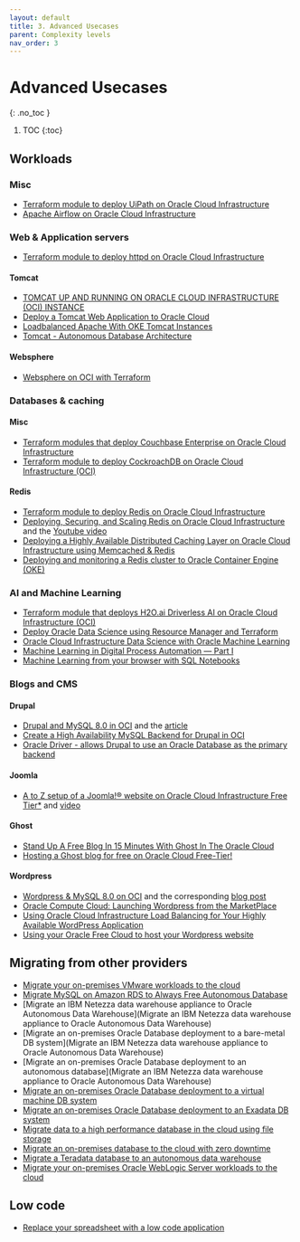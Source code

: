 ```yaml
---
layout: default
title: 3. Advanced Usecases
parent: Complexity levels
nav_order: 3
---
```


# Advanced Usecases
{: .no_toc }

1. TOC
{:toc}

## Workloads

### Misc
- [Terraform module to deploy UiPath on Oracle Cloud Infrastructure](https://github.com/oracle-quickstart/oci-uipath)
- [Apache Airflow on Oracle Cloud Infrastructure](https://github.com/oracle-quickstart/oci-airflow)

### Web & Application servers

- [Terraform module to deploy httpd on Oracle Cloud Infrastructure](https://github.com/oracle-quickstart/oci-httpd)

#### Tomcat
- [TOMCAT UP AND RUNNING ON ORACLE CLOUD INFRASTRUCTURE (OCI) INSTANCE](https://reachmnadeem.wordpress.com/2019/08/22/tomcat-up-and-running-on-oracle-cloud-infrastructure-oci-instance/)
- [Deploy a Tomcat Web Application to Oracle Cloud](https://www.oracle.com/webfolder/technetwork/tutorials/obe/cloud/apaas/java/web-app-tomcat-accs/web-app-tomcat-accs.html)
- [Loadbalanced Apache With OKE Tomcat Instances](https://enabling-cloud.github.io/oci-learning/manual/LoadbalancedApacheWithOkeTomcat.html)
- [Tomcat - Autonomous Database Architecture](https://github.com/oracle-quickstart/oci-arch-tomcat-autonomous)

#### Websphere
- [Websphere on OCI with Terraform](https://github.com/oracle-quickstart/oci-arch-websphere-on-oci)

### Databases & caching

#### Misc
- [Terraform modules that deploy Couchbase Enterprise on Oracle Cloud Infrastructure](https://github.com/oracle-quickstart/oci-couchbase)
- [Terraform module to deploy CockroachDB on Oracle Cloud Infrastructure (OCI)](https://github.com/oracle-quickstart/oci-cockroachdb)

#### Redis
- [Terraform module to deploy Redis on Oracle Cloud Infrastructure](https://github.com/oracle-quickstart/oci-redis)
- [Deploying, Securing, and Scaling Redis on Oracle Cloud Infrastructure](https://blogs.oracle.com/cloud-infrastructure/deploying,-securing,-and-scaling-redis-on-oracle-cloud-infrastructure) and the [Youtube video](https://www.youtube.com/watch?v=0xKciaxs_m8)
- [Deploying a Highly Available Distributed Caching Layer on Oracle Cloud Infrastructure using Memcached & Redis](https://docs.cloud.oracle.com/en-us/iaas/Content/Resources/Assets/whitepapers/deploying-memcached-and-redis-on-oci.pdf)
- [Deploying and monitoring a Redis cluster to Oracle Container Engine (OKE)](https://medium.com/oracledevs/deploying-and-monitoring-a-redis-cluster-to-oracle-container-engine-oke-5f210b91b800)

### AI and Machine Learning
- [Terraform module that deploys H2O.ai Driverless AI on Oracle Cloud Infrastructure (OCI)](https://github.com/oracle-quickstart/oci-h2o)
- [Deploy Oracle Data Science using Resource Manager and Terraform](https://github.com/oracle-quickstart/oci-ods-orm)
- [Oracle Cloud Infrastructure Data Science with Oracle Machine Learning](https://github.com/oracle-quickstart/oci-arch-data-science)
- [Machine Learning in Digital Process Automation — Part I](https://medium.com/oracledevs/machine-learning-in-digital-process-automation-part-i-7c7468e23804)
- [Machine Learning from your browser with SQL Notebooks](https://vmleon.medium.com/machine-learning-from-your-browser-with-sql-notebooks-9b9fa4bc191b)

### Blogs and CMS

#### Drupal
- [Drupal and MySQL 8.0 in OCI](https://www.youtube.com/watch?v=M1Tra855IYY) and the [article](https://www.google.com/url?sa=t&rct=j&q=&esrc=s&source=web&cd=&cad=rja&uact=8&ved=2ahUKEwipvPbXi9nrAhUgRBUIHbPaArYQtwIwAnoECAQQAQ&url=https%3A%2F%2Flefred.be%2Fcontent%2Fusing-oci-to-install-drupal-and-mysql-8-0%2F&usg=AOvVaw2f3HaQdn0wgcHnUFNxHKOo)
- [Create a High Availability MySQL Backend for Drupal in OCI](https://www.youtube.com/watch?v=C3YbVEdc-t8)
- [Oracle Driver - allows Drupal to use an Oracle Database as the primary backend](https://www.drupal.org/project/oracle)

#### Joomla
- [A to Z setup of a Joomla!® website on Oracle Cloud Infrastructure Free Tier*](https://www.linkedin.com/pulse/set-up-joomla-website-oracle-cloud-infrastructure-alexis-blot-lefevre/?articleId=6671756779640254464) and [video](https://www.youtube.com/watch?v=duceoBeuL9g)

#### Ghost
- [Stand Up A Free Blog In 15 Minutes With Ghost In The Oracle Cloud](https://blogs.oracle.com/developers/stand-up-a-free-blog-in-15-minutes-with-ghost-in-the-oracle-cloud)
- [Hosting a Ghost blog for free on Oracle Cloud Free-Tier!](https://blog.ryanharper.co.uk/free-vms-on-oracle-cloud/)

#### Wordpress
- [Wordpress & MySQL 8.0 on OCI](https://www.youtube.com/watch?v=rBUEdt0Iy60) and the corresponding [blog post](https://lefred.be/content/using-oci-to-install-wordpress-and-mysql-8-0/)
- [Oracle Compute Cloud: Launching Wordpress from the MarketPlace](https://www.youtube.com/watch?v=M6-shGZh2TA)
- [Using Oracle Cloud Infrastructure Load Balancing for Your Highly Available WordPress Application](https://www.oracle.com/a/ocom/docs/using-oci-load-balancing-with-wordpress.pdf)
- [Using your Oracle Free Cloud to host your Wordpress website](https://dev.to/project42/using-your-oracle-free-cloud-to-host-your-wordpress-website-582f)


## Migrating from other providers
- [Migrate your on-premises VMware workloads to the cloud](https://docs.oracle.com/en/solutions/migrate-vmware-workloads-oraclecloud/index.html)
- [Migrate MySQL on Amazon RDS to Always Free Autonomous Database](https://blogs.oracle.com/developers/journey-to-the-free-cloud-migrating-from-aws-to-oci)
- [Migrate an IBM Netezza data warehouse appliance to Oracle Autonomous Data Warehouse](Migrate an IBM Netezza data warehouse appliance to Oracle Autonomous Data Warehouse)
- [Migrate an on-premises Oracle Database deployment to a bare-metal DB system](Migrate an IBM Netezza data warehouse appliance to Oracle Autonomous Data Warehouse)
- [Migrate an on-premises Oracle Database deployment to an autonomous database](Migrate an IBM Netezza data warehouse appliance to Oracle Autonomous Data Warehouse)
- [Migrate an on-premises Oracle Database deployment to a virtual machine DB system](https://docs.oracle.com/en/solutions/migrate-to-vmdb/index.html)
- [Migrate an on-premises Oracle Database deployment to an Exadata DB system](https://docs.oracle.com/en/solutions/migrate-exadata/index.html)
- [Migrate data to a high performance database in the cloud using file storage](https://docs.oracle.com/en/solutions/migrate-data-with-fss/index.html)
- [Migrate an on-premises database to the cloud with zero downtime](https://docs.oracle.com/en/solutions/migrate-database-with-zdm/index.html)
- [Migrate a Teradata database to an autonomous data warehouse](https://docs.oracle.com/en/solutions/migrate-teradata/index.html)
- [Migrate your on-premises Oracle WebLogic Server workloads to the cloud](https://docs.oracle.com/en/solutions/wls-on-prem-to-oci/index.html)

## Low code
- [Replace your spreadsheet with a low code application](https://www.oracle.com/a/ocom/docs/dc/ne/sev400074800-na-us-gr-rwe1-ne1a-ev.html)
